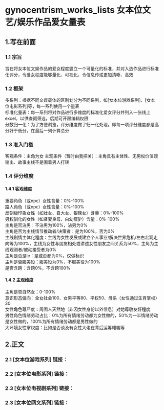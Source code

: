 # gynocentrism_works_lists 女本位文艺/娱乐作品爱女量表

## 1.写在前面
### 1.1 宗旨
旨在将女本位文娱作品的爱女程度竖立一个可量化的标准，并对入选作品进行标准化评分，令爱女程度能够量化、可视化，令信息传递更加清晰、高效

### 1.2 框架
多系列：根据不同文娱载体的区别划分为不同系列，如[女本位游戏系列]、[女本位电影系列]等，每一系列使用一个量表    
标准化量表：每一系列将对作品进行多维度的标准化爱女评分并列入一张线上excel，以供查阅筛选，后期可开房编辑权限  
分数归一化：为了方便浏览，评分维度做了归一化处理，即每一项评分维度都是高分好于低分，在最后一列计算总分  

### 1.3 准入门槛
客观条件：主角为女
主观条件（暂时由我把关）：主角具有主体性、无男权价值观输出、故事主线不是围着男人打转

### 1.4 评分维度
#### 1.4.1 客观维度
重要角色（或npc）女性含量：0%-100%  
路人角色（或npc）女性含量：0%-100%  
反刻板印象女性（如壮女、自大女、狠辣女）含量：0%-100%  
男权驯化的女性（如贤妻良母、白幼瘦驴）含量：0%-100%  
主角是否沾男：不沾男为100%，沾男为0%  
主角是否为主线情节推动者/决策者：是为100%，否为0%  
主线剧情主体化程度：主线为女性发展或建立个人事业/解决世界危机/左右宏观走向等为100%，主线为女性与朋友相处或讲述女性朋友之间关系为50%，主角为主线观测者/被动接受者为0%  
主角是否是le：是或否都为0%，仅做标识  
主角是否服美役：服美役为0%，不服美役为100%  
是否含跨：含跨0%，不含跨100%  

#### 1.4.2 主观维度
主角是否自然女：0-100%  
意识形态偏向：全女社会100、女男平等80、平权50、母系（女性通过生育掌权）30  
女性角色尊严度：周围人天然地（非因女性身份以外信息）对她尊敬友好程度  
男性角色情绪劳动占比：0%为所有情绪劳动都为女性做的，50%为一半情绪劳动是女性做的，100%为所有情绪劳动都是男性做的  
大环境女性掌权度：比如是否谈及有女性大佬在背后运筹帷幄等  

## 2.正文
### 2.1 [女本位游戏系列] 链接：
### 2.2 [女本位电影系列] 链接：
### 2.3 [女本位电视剧系列] 链接：
### 2.3 [女本位网文系列] 链接：
